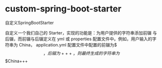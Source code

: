 # custom-spring-boot-starter
自定义SpringBootStarter

自定义一个我们自己的 Starter，实现的功能是：为用户提供的字符串添加前辍 与后辍，而前辍与后辍定义在 yml 或 properties 配置文件中。例如，用户输入的字符串为 China， application.yml 配置文件中配置的前辍为$$$，后辍为+++，则最终生成的字符串为 $$$China+++
